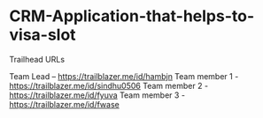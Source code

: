 # CRM-Application-that-helps-to-visa-slot

Trailhead URLs

Team Lead – https://trailblazer.me/id/hambjn
Team member 1 - https://trailblazer.me/id/sindhu0506
Team member 2 - https://trailblazer.me/id/fyuva
Team member 3 - https://trailblazer.me/id/fwase
